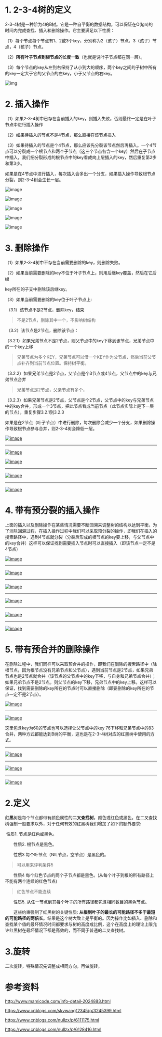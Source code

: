 

# 1. 2-3-4树的定义

2-3-4树是一种阶为4的B树。它是一种自平衡的数据结构，可以保证在O(lgn)的时间内完成查找、插入和删除操作。它主要满足以下性质：

（1）每个节点每个节点有1、2或3个key，分别称为2（孩子）节点，3（孩子）节点，4（孩子）节点。

（2）**所有叶子节点到根节点的长度一致**（也就是说叶子节点都在同一层）。

（3）每个节点的key从左到右保持了从小到大的顺序，两个key之间的子树中所有的key一定大于它的父节点的左key，小于父节点的右key。

![img](https://images2015.cnblogs.com/blog/834468/201611/834468-20161128200810193-1147769312.png)

# 2. 插入操作

（1）如果2-3-4树中已存在当前插入的key，则插入失败，否则最终一定是在叶子节点中进行插入操作

（2）如果待插入的节点不是4节点，那么直接在该节点插入

（3）如果待插入的节点是个4节点，那么应该先分裂该节点然后再插入。一个4节点可以分裂成一个根节点和两个子节点（这三个节点各含一个key）然后在子节点中插入，我们把分裂形成的根节点中的key看成向上层插入的key，然后重复第2步和第3步。

   如果是在4节点中进行插入，每次插入会多出一个分支，如果插入操作导致根节点分裂，则2-3-4树会生长一层。

![image](https://images2015.cnblogs.com/blog/834468/201611/834468-20161128200841881-459706638.png) 



![image](https://images2015.cnblogs.com/blog/834468/201611/834468-20161128201047990-1032593183.png) 

![image](https://images2015.cnblogs.com/blog/834468/201611/834468-20161128201057771-1775134579.png) 

![image](https://images2015.cnblogs.com/blog/834468/201611/834468-20161128201109740-1922677266.png) 

![image](https://images2015.cnblogs.com/blog/834468/201611/834468-20161128201119849-993942361.png) 

# 3. 删除操作

（1）如果2-3-4树中不存在当前需要删除的key，则删除失败。

（2）如果当前需要删除的key不位于叶子节点上，则用后继key覆盖，然后在它后继

key所在的子支中删除该后继key。

（3）如果当前需要删除的key位于叶子节点上:

​       （3.1）该节点不是2节点，删除key，结束

> 不是2节点，删除其中一个，不影响树结构

​       （3.2）该节点是2节点，删除该节点：

​              （3.2.1）如果兄弟节点不是2节点，则父节点中的key下移到该节点，兄弟节点中的一个key上移

> 兄弟节点为多个KEY，兄弟节点可以借一个KEY作为父节点，然后当前父节点补齐到当前节点位置。保持树平衡。

​             （3.2.2）如果兄弟节点是2节点，父节点是个3节点或4节点，父节点中的key与兄弟节点合并

> 兄弟节点是2节点，父亲节点有多个，

​             （3.2.3）如果兄弟节点是2节点，父节点是个2节点，父节点中的key与兄弟节点中的key合并，形成一个3节点，把此节点看成当前节点（此节点实际上是下一层的节点），重复步骤3.2.1到3.2.3

   如果是在2节点（叶子节点）中进行删除，每次删除会减少一个分支，如果删除操作导致根节点参与合并，则2-3-4树会降低一层。

[![image](https://images2015.cnblogs.com/blog/834468/201611/834468-20161128201129396-1044795488.png)](http://images2015.cnblogs.com/blog/834468/201611/834468-20161128201125849-75328454.png)

------

[![image](https://images2015.cnblogs.com/blog/834468/201611/834468-20161128201139959-1656707091.png)](http://images2015.cnblogs.com/blog/834468/201611/834468-20161128201136365-425935986.png)

[![image](https://images2015.cnblogs.com/blog/834468/201611/834468-20161128201155646-1631962506.png)](http://images2015.cnblogs.com/blog/834468/201611/834468-20161128201150459-506302025.png)

------

[![image](https://images2015.cnblogs.com/blog/834468/201611/834468-20161128201208709-402437322.png)](http://images2015.cnblogs.com/blog/834468/201611/834468-20161128201203818-698300195.png)

------

[![image](https://images2015.cnblogs.com/blog/834468/201611/834468-20161128201219584-1452203403.png)](http://images2015.cnblogs.com/blog/834468/201611/834468-20161128201215099-283896678.png)

# 4. 带有预分裂的插入操作

上面的插入以及删除操作在某些情况需要不断回溯来调整树的结构以达到平衡。为了消除回溯过程，在插入操作过程中我们可以采取预分裂的操作，即我们在插入的搜索路径中，遇到4节点就分裂（分裂后形成的根节点的key要上移，与父节点中的key合并）这样可以保证找到需要插入节点时可以直接插入（即该节点一定不是4节点）

[![image](https://images2015.cnblogs.com/blog/834468/201611/834468-20161128201236771-1328683837.png)](http://images2015.cnblogs.com/blog/834468/201611/834468-20161128201227349-2063809375.png)

------

 

[![image](https://images2015.cnblogs.com/blog/834468/201611/834468-20161128201248224-1065457578.png)](http://images2015.cnblogs.com/blog/834468/201611/834468-20161128201243662-429595738.png)

------

[![image](https://images2015.cnblogs.com/blog/834468/201611/834468-20161128201258193-1627661647.png)](http://images2015.cnblogs.com/blog/834468/201611/834468-20161128201254162-310729849.png)

------

[![image](https://images2015.cnblogs.com/blog/834468/201611/834468-20161128201307537-371811308.png)](http://images2015.cnblogs.com/blog/834468/201611/834468-20161128201303177-1753415917.png)

------

[![image](https://images2015.cnblogs.com/blog/834468/201611/834468-20161128201317599-93247072.png)](http://images2015.cnblogs.com/blog/834468/201611/834468-20161128201313959-676436214.png)

------

[![image](https://images2015.cnblogs.com/blog/834468/201611/834468-20161128201328974-1935812730.png)](http://images2015.cnblogs.com/blog/834468/201611/834468-20161128201326084-2004877146.png)

# 5. 带有预合并的删除操作

在删除过程中，我们同样可以采取预合并的操作，即我们在删除的搜索路径中（除根节点，因为根节点没有兄弟节点和父节点），遇到当前节点是2节点，如果兄弟节点也是2节点就合并（该节点的父节点中的key下移，与自身和兄弟节点合并）；如果兄弟节点不是2节点，则父节点的key下移，兄弟节点中的key上移。这样可以保证，找到需要删除的key所在的节点时可以直接删除（即要删除的key所在的节点一定不是2节点）。

[![image](https://images2015.cnblogs.com/blog/834468/201611/834468-20161128201345381-716276777.png)](http://images2015.cnblogs.com/blog/834468/201611/834468-20161128201337412-1568864646.png)

------

[![image](https://images2015.cnblogs.com/blog/834468/201611/834468-20161129214202599-1767285757.png)](http://images2015.cnblogs.com/blog/834468/201611/834468-20161129214156662-343715252.png)

这里包含key为60的节点也可以选择让父节点中的key 76下移和兄弟节点中的83合并，两种方式都能达到B树的平衡，这也是在2-3-4树对应的红黑树中使用的方式。

------

[![image](https://images2015.cnblogs.com/blog/834468/201611/834468-20161128201700896-96556693.png)](http://images2015.cnblogs.com/blog/834468/201611/834468-20161128201657146-854975674.png)

------

[![image](https://images2015.cnblogs.com/blog/834468/201611/834468-20161128201830334-1932720948.png)](http://images2015.cnblogs.com/blog/834468/201611/834468-20161128201824584-1628940527.png)

------

[![image](https://images2015.cnblogs.com/blog/834468/201611/834468-20161128201844115-1618187572.png)](http://images2015.cnblogs.com/blog/834468/201611/834468-20161128201839724-838382876.png)

# 2.定义

**红黑**树是每个节点都带有颜色属性的**二叉查找树**，颜色或红色或黑色。在二叉查找树强制一般要求以外，对于任何有效的红黑树我们增加了如下的额外要求:

​	性质1. 节点是红色或黑色。

　　性质2. 根节点是黑色。

　　性质3 每个叶节点（NIL节点，空节点）是黑色的。

> 可以用来评判条件5

　　性质4  每个红色节点的两个子节点都是黑色。(从每个叶子到根的所有路径上不能有两个连续的红色节点)

> 红色节点不能连续

　　性质5. 从任一节点到其每个叶子的所有路径都包含相同数目的黑色节点。

　　这些约束强制了红黑树的关键性质: **从根到叶子的最长的可能路径不多于最短的可能路径的两倍长**。结果是这个树大致上是平衡的。因为操作比如插入、删除和查找某个值的最坏情况时间都要求与树的高度成比例，这个在高度上的理论上限允许红黑树在最坏情况下都是高效的，而不同于普通的二叉查找树。

# 3.旋转

二次旋转，特殊情况先调整成相同方向，再做旋转。



# 参考资料

http://www.mamicode.com/info-detail-2024883.html

https://www.cnblogs.com/skywang12345/p/3245399.html

https://www.cnblogs.com/nullzx/p/6111175.html

https://www.cnblogs.com/nullzx/p/6128416.html